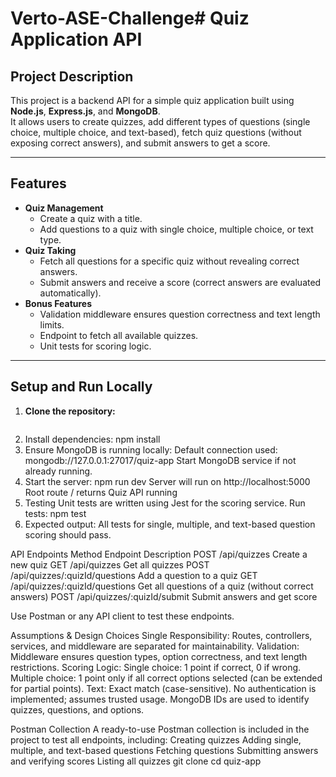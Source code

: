 # Verto-ASE-Challenge# Quiz Application API

## **Project Description**
This project is a backend API for a simple quiz application built using **Node.js**, **Express.js**, and **MongoDB**.  
It allows users to create quizzes, add different types of questions (single choice, multiple choice, and text-based), fetch quiz questions (without exposing correct answers), and submit answers to get a score.

---

## **Features**

- **Quiz Management**
  - Create a quiz with a title.
  - Add questions to a quiz with single choice, multiple choice, or text type.
- **Quiz Taking**
  - Fetch all questions for a specific quiz without revealing correct answers.
  - Submit answers and receive a score (correct answers are evaluated automatically).
- **Bonus Features**
  - Validation middleware ensures question correctness and text length limits.
  - Endpoint to fetch all available quizzes.
  - Unit tests for scoring logic.

---

## **Setup and Run Locally**

1. **Clone the repository:**
   ```bash
2. Install dependencies:
    npm install
3. Ensure MongoDB is running locally:
    Default connection used: mongodb://127.0.0.1:27017/quiz-app
    Start MongoDB service if not already running.
4. Start the server:
    npm run dev
    Server will run on http://localhost:5000
    Root route / returns Quiz API running
5. Testing
    Unit tests are written using Jest for the scoring service.
    Run tests:
    npm test
6. Expected output:
    All tests for single, multiple, and text-based question scoring should pass.

API Endpoints
    Method	Endpoint	Description
    POST	/api/quizzes	Create a new quiz
    GET	/api/quizzes	Get all quizzes
    POST	/api/quizzes/:quizId/questions	Add a question to a quiz
    GET	/api/quizzes/:quizId/questions	Get all questions of a quiz (without correct answers)
    POST	/api/quizzes/:quizId/submit	Submit answers and get score

Use Postman or any API client to test these endpoints.

Assumptions & Design Choices
    Single Responsibility: Routes, controllers, services, and middleware are separated for maintainability.
    Validation: Middleware ensures question types, option correctness, and text length restrictions.
    Scoring Logic:
    Single choice: 1 point if correct, 0 if wrong.
    Multiple choice: 1 point only if all correct options selected (can be extended for partial points).
    Text: Exact match (case-sensitive).
    No authentication is implemented; assumes trusted usage.
    MongoDB IDs are used to identify quizzes, questions, and options.
    
Postman Collection
    A ready-to-use Postman collection is included in the project to test all endpoints, including:
    Creating quizzes
    Adding single, multiple, and text-based questions
    Fetching questions
    Submitting answers and verifying scores
    Listing all quizzes
   git clone <repository-url>
   cd quiz-app
